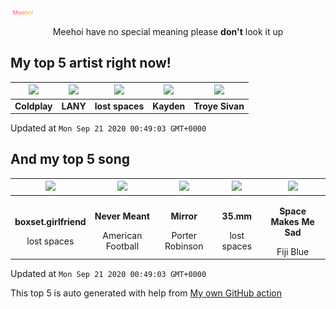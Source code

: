 [![Meehoi Logo](https://github.com/beam41/beam41/raw/master/mh.svg)](http://my.meehoi.me/)
<p align="center">Meehoi have no special meaning please <b>don't</b> look it up</p>

## My top 5 artist right now!
<!-- table start -->
|<img src="https://i.scdn.co/image/73a21de115738931d6c7760408ed367812b55ccd">|<img src="https://i.scdn.co/image/7242d5d165e671eacf02cee6533a005fc1f5c6ca">|<img src="https://i.scdn.co/image/9f4f434b79246015baa1c91fb778404453f9795e">|<img src="https://i.scdn.co/image/914f109ffee0ce6dc12e47a7be492be49d2b1c12">|<img src="https://i.scdn.co/image/01055eb987b2124d44e05c313f040cb372a71f92">|
| :---: | :---: | :---: | :---: | :---: |
|<b>Coldplay</b>|<b>LANY</b>|<b>lost spaces</b>|<b>Kayden</b>|<b>Troye Sivan</b>|

Updated at `Mon Sep 21 2020 00:49:03 GMT+0000`
<!-- table end -->

## And my top 5 song
<!-- table song start -->
|<img src="https://i.scdn.co/image/ab67616d00001e024dc99da0b258b72cdb8fcc04">|<img src="https://i.scdn.co/image/ab67616d00001e02d6dfafe62fef3ad433ff77d8">|<img src="https://i.scdn.co/image/ab67616d00001e0220cf064f71a0d424349c9f6a">|<img src="https://i.scdn.co/image/ab67616d00001e02155172baaabc8de33183aa7d">|<img src="https://i.scdn.co/image/ab67616d00001e022da68fa4075114ebe35c1620">|
| :---: | :---: | :---: | :---: | :---: |
|<p><b>boxset.girlfriend</b></p> lost spaces|<p><b>Never Meant</b></p> American Football|<p><b>Mirror</b></p> Porter Robinson|<p><b>35.mm</b></p> lost spaces|<p><b>Space Makes Me Sad</b></p> Fiji Blue|

Updated at `Mon Sep 21 2020 00:49:03 GMT+0000`
<!-- table song end -->

This top 5 is auto generated with help from [My own GitHub action](https://github.com/beam41/spotify-listening)
